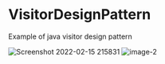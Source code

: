 # VisitorDesignPattern
Example of java visitor design pattern

![Screenshot 2022-02-15 215831](https://user-images.githubusercontent.com/53420663/154105319-18157c1d-941e-47e1-8b3d-4d7b05a1899c.png)
![image-2](https://user-images.githubusercontent.com/53420663/154104990-144962cf-1093-413e-adbd-d82629359d18.png)

